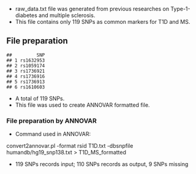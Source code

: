 -   raw\_data.txt file was generated from previous researches on
    Type-1-diabetes and multiple sclerosis.  
-   This file contains only 119 SNPs as common markers for T1D and MS.

File preparation
----------------

    ##         SNP
    ## 1 rs1632953
    ## 2 rs1059174
    ## 3 rs1736921
    ## 4 rs1736916
    ## 5 rs1736913
    ## 6 rs1610603

-   A total of 119 SNPs.
-   This file was used to create ANNOVAR formatted file.

### File preparation by ANNOVAR

-   Command used in ANNOVAR:

convert2annovar.pl -format rsid T1D.txt -dbsnpfile
humandb/hg19\_snp138.txt &gt; T1D\_MS\_formatted

-   119 SNPs records input; 110 SNPs records as output, 9 SNPs missing

<!--html_preserve-->

<script type="application/json" data-for="htmlwidget-d7aaf4f142b7cf101e13">{"x":{"filter":"none","caption":"<caption>Table 2: Annovar formatted file.<\/caption>","data":[["1","2","3","4","5","6","7","8","9","10","11","12","13","14","15","16","17","18","19","20","21","22","23","24","25","26","27","28","29","30","31","32","33","34","35","36","37","38","39","40","41","42","43","44","45","46","47","48","49","50","51","52","53","54","55","56","57","58","59","60","61","62","63","64","65","66","67","68","69","70","71","72","73","74","75","76","77","78","79","80","81","82","83","84","85","86","87","88","89","90","91","92","93","94","95","96","97","98","99","100","101","102","103","104","105","106","107","108","109","110"],["chr6","chr6","chr6","chr6","chr6","chr6","chr6","chr6","chr6","chr6","chr6","chr6","chr6","chr6","chr6","chr6","chr6","chr6","chr6","chr6","chr6","chr6","chr6","chr6","chr6","chr6","chr6","chr6","chr6","chr6","chr6","chr6","chr6","chr6","chr6","chr6","chr6","chr6","chr6","chr6","chr6","chr6","chr6","chr6","chr6","chr6","chr6","chr6","chr6","chr6","chr6","chr6","chr6","chr6","chr6","chr6","chr6","chr6","chr6","chr6","chr6","chr6","chr6","chr6","chr6","chr6","chr6","chr6","chr6","chr6","chr6","chr6","chr6","chr6","chr6","chr6","chr6","chr6","chr6","chr6","chr6","chr6","chr6","chr6","chr6","chr6","chr6","chr6","chr6","chr6","chr6","chr6","chr6","chr6","chr6","chr6","chr6","chr6","chr6","chr6","chr6","chr6","chr6","chr6","chr6","chr6","chr6","chr6","chr6","chr6"],[29692305,29694427,29696209,29704083,29704400,29708222,29724147,29724201,29729286,29730923,29732969,30122575,30430520,30628082,30772378,30940569,31013541,31021017,31021161,31042608,31042769,31080432,31080471,31080828,31083813,31087133,31089631,31097183,31098832,31101674,31130078,31133509,31135706,31136453,31136714,31161210,31179033,31206616,31208340,31208453,31243170,31245736,31247067,31266117,31266522,31336250,31336349,31339086,31343604,31343862,31344273,31344294,31348022,31351035,31360095,31418700,31420500,31446546,31449022,31449081,31451476,31455834,31484683,31586094,31590898,31611777,32050544,32180146,32186245,32189032,32216850,32217185,32217367,32315727,32324945,32336187,32345086,32363816,32373698,32398675,32408527,32408597,32409242,32427748,32431147,32689324,32689503,32689529,32690001,32690027,32711782,32712104,32712247,32712384,32714783,32729821,32730012,32730086,32731960,32732210,32736144,32740411,32760445,32804414,32829714,32866992,32870057,32917857,32917980,32938199],[29692305,29694427,29696209,29704083,29704400,29708222,29724147,29724201,29729286,29730923,29732969,30122575,30430520,30628082,30772378,30940569,31013541,31021017,31021161,31042608,31042769,31080432,31080471,31080828,31083813,31087133,31089631,31097183,31098832,31101674,31130078,31133509,31135706,31136453,31136714,31161210,31179033,31206616,31208340,31208453,31243170,31245736,31247067,31266117,31266522,31336250,31336349,31339086,31343604,31343862,31344273,31344294,31348022,31351035,31360095,31418700,31420500,31446546,31449022,31449081,31451476,31455834,31484683,31586094,31590898,31611777,32050544,32180146,32186245,32189032,32216850,32217185,32217367,32315727,32324945,32336187,32345086,32363816,32373698,32398675,32408527,32408597,32409242,32427748,32431147,32689324,32689503,32689529,32690001,32690027,32711782,32712104,32712247,32712384,32714783,32729821,32730012,32730086,32731960,32732210,32736144,32740411,32760445,32804414,32829714,32866992,32870057,32917857,32917980,32938199],["A","C","G","C","T","T","T","C","C","C","G","C","T","A","A","G","C","C","C","T","C","A","T","C","T","C","C","C","G","C","T","G","C","A","T","T","T","A","C","A","G","A","T","A","G","A","A","G","A","T","T","T","G","T","G","T","T","T","T","G","A","A","G","C","C","T","C","A","G","T","T","T","A","T","G","T","A","T","G","T","C","G","C","C","A","A","T","T","C","G","A","G","T","T","A","C","A","G","G","G","T","A","G","A","G","T","G","A","G","G"],["G","T","A","T","C","C","C","G","T","A","C","T","C","G","G","C","G","G","G","G","G","G","C","G","C","T","T","G","A","T","C","A","T","G","C","G","C","G","T","G","A","G","G","C","T","G","G","A","G","A","C","A","C","C","A","G","G","C","C","C","G","C","C","T","T","C","T","G","A","C","A","C","G","C","A","C","G","C","T","A","G","A","A","T","G","T","C","C","T","A","G","A","C","C","T","A","G","A","A","A","A","G","T","G","A","C","A","G","A","A"],["rs1632953","rs1059174","rs1736921","rs1736916","rs1736913","rs1610603","rs1633070","rs1633069","rs1610630","rs1737068","rs1737060","rs2517646","rs2516675","rs3130000","rs3094123","rs2530709","rs2517538","rs4713429","rs9262615","rs2523881","rs2523880","rs2233969","rs1265052","rs2233967","rs3130981","rs3095324","rs3095314","rs3130558","rs3131009","rs3130564","rs2073723","rs2106074","rs9263804","rs3130501","rs3132524","rs3095238","rs9295965","rs3130531","rs3095250","rs3130532","rs3132486","rs6906846","rs7382297","rs2524095","rs2524089","rs2523535","rs2523534","rs2596437","rs5025315","rs5022119","rs2523638","rs3997982","rs2596571","rs2523485","rs2596517","rs2516460","rs3131622","rs2248373","rs2523650","rs2904776","rs2905747","rs9267247","rs3131631","rs2736177","rs2736172","rs760293","rs3130287","rs3131294","rs438475","rs415929","rs3115576","rs9267971","rs3130311","rs910049","rs6907322","rs3129934","rs12528797","rs2076530","rs3806156","rs7756262","rs9268645","rs3129877","rs3135392","rs9268831","rs9268877","rs9275765","rs9275772","rs9461799","rs9469240","rs9275793","rs2227127","rs9276429","rs9276431","rs9276432","rs9276440","rs7768538","rs7453920","rs2051549","rs6902723","rs6903130","rs9296044","rs2857212","rs2621382","rs241427","rs9276825","rs241403","rs3101942","rs1050391","rs11539216","rs17840186"]],"container":"<table class=\"cell-border stripe\">\n  <thead>\n    <tr>\n      <th> <\/th>\n      <th>V1<\/th>\n      <th>V2<\/th>\n      <th>V3<\/th>\n      <th>V4<\/th>\n      <th>V5<\/th>\n      <th>V6<\/th>\n    <\/tr>\n  <\/thead>\n<\/table>","options":{"pageLength":5,"autowidth":true,"initComplete":"function(settings, json) {\n$(this.api().table().header()).css({'background-color': '#000', 'color': '#4c4c4c'});\n}","columnDefs":[{"className":"dt-right","targets":[2,3]},{"orderable":false,"targets":0}],"order":[],"autoWidth":false,"orderClasses":false,"lengthMenu":[5,10,25,50,100]}},"evals":["options.initComplete"],"jsHooks":[]}</script>
<!--/html_preserve-->
